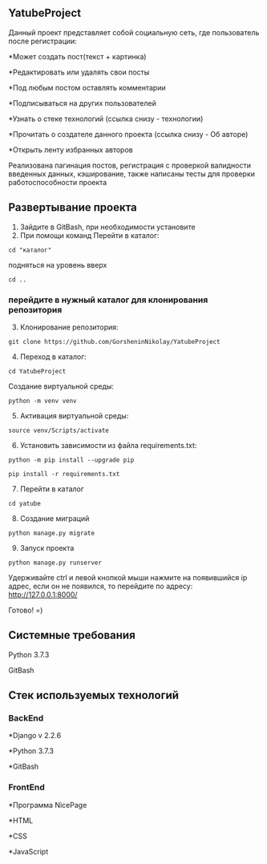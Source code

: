 YatubeProject
-
Данный проект представляет собой социальную сеть, где пользователь после регистрации:

*Может создать пост(текст + картинка)

*Редактировать или удалять свои посты

*Под любым постом оставлять комментарии

*Подписываться на других пользователей

*Узнать о стеке технологий (ссылка снизу - технологии)

*Прочитать о создателе данного проекта (ссылка снизу - Об авторе)

*Открыть ленту избранных авторов

Реализована пагинация постов, регистрация с проверкой валидности введенных данных, кэширование, также написаны тесты для проверки работоспособности проекта


Развертывание проекта
-
1. Зайдите в GitBash, при необходимости установите
2. При помощи команд 
Перейти в каталог:
```
cd "каталог"
```
подняться на уровень вверх
```
cd .. 
```
### перейдите в нужный каталог для клонирования репозитория
3. Клонирование репозитория:
```
git clone https://github.com/GorsheninNikolay/YatubeProject
```
4. Переход в каталог:
```
cd YatubeProject 
```
Создание виртуальной среды:
```
python -m venv venv 
```
5. Активация виртуальной среды:
```
source venv/Scripts/activate
```
6. Установить зависимости из файла requirements.txt:
```
python -m pip install --upgrade pip
```
```
pip install -r requirements.txt
```
7. Перейти в каталог
```
cd yatube
```
8. Создание миграций
``` 
python manage.py migrate 
```
9. Запуск проекта
```
python manage.py runserver
```
Удерживайте ctrl и левой кнопкой мыши нажмите на появившийся ip адрес, если он не появился, то перейдите по адресу: http://127.0.0.1:8000/

Готово! =)

Системные требования
-

Python 3.7.3

GitBash

Стек используемых технологий
-

### BackEnd
*Django v 2.2.6

*Python 3.7.3

*GitBash

### FrontEnd
*Программа NicePage

*HTML

*CSS

*JavaScript
